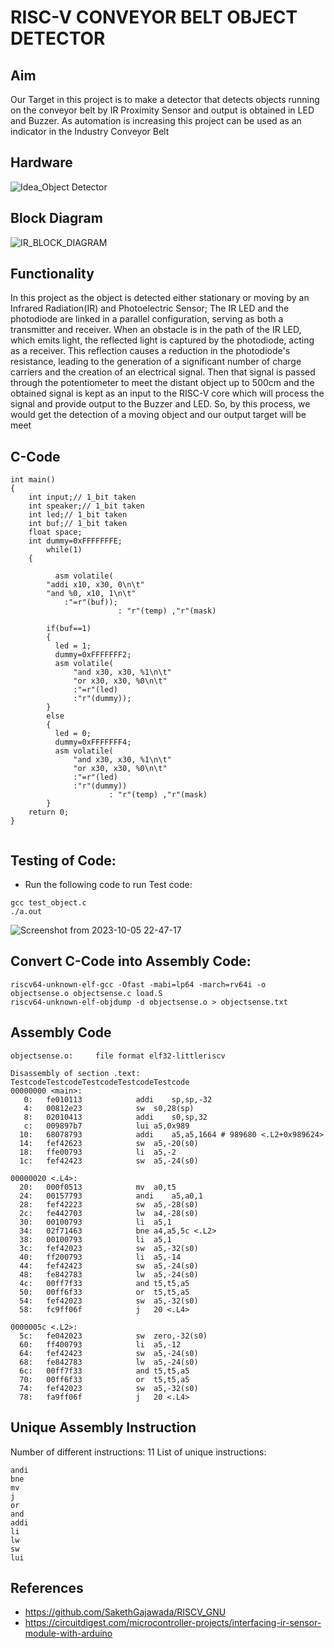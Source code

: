 
# RISC-V CONVEYOR BELT OBJECT DETECTOR


## Aim

Our Target in this project is to make a detector that detects objects running on the conveyor belt by IR Proximity Sensor and output is obtained in LED and Buzzer. As automation is increasing this project can be used as an indicator in the Industry Conveyor Belt

## Hardware

![Idea_Object Detector](https://github.com/SolankiPratikkumar/IIITB_PRATIKKUMAR_ASIC/assets/140999250/43a98878-a10f-4490-8124-b4db6dd9fac8)

## Block Diagram

![IR_BLOCK_DIAGRAM](https://github.com/SolankiPratikkumar/IIITB_PRATIKKUMAR_ASIC/assets/140999250/044369d4-b92c-492b-a292-eb22ccbd8983)

## Functionality

In this project as the object is detected either stationary or moving by an Infrared Radiation(IR) and Photoelectric Sensor; 
The IR LED and the photodiode are linked in a parallel configuration, serving as both a transmitter and receiver. When an obstacle is in the path of the IR LED, which emits light, the reflected light is captured by the photodiode, acting as a receiver. This reflection causes a reduction in the photodiode's resistance, leading to the generation of a significant number of charge carriers and the creation of an electrical signal.
Then that signal is passed through the potentiometer to meet the distant object up to 500cm and the obtained signal is kept as an input to the RISC-V core which will process the signal and provide output to the Buzzer and LED. So, by this process, we would get the detection of a moving object and our output target will be meet

## C-Code
```
int main()
{
	int input;// 1_bit taken
	int speaker;// 1_bit taken
	int led;// 1_bit taken
	int buf;// 1_bit taken
	float space;
	int dummy=0xFFFFFFFE;
		while(1)
	{

          asm volatile(
		"addi x10, x30, 0\n\t"
		"and %0, x10, 1\n\t"
			:"=r"(buf)); 
                        : "r"(temp) ,"r"(mask)

		if(buf==1)
		{
		  led = 1;
		  dummy=0xFFFFFFF2;
		  asm volatile(
		      "and x30, x30, %1\n\t"
		      "or x30, x30, %0\n\t"
		      :"=r"(led)
		      :"r"(dummy));
		}
		else
		{
		  led = 0;
		  dummy=0xFFFFFFF4;
		  asm volatile(
		      "and x30, x30, %1\n\t"
		      "or x30, x30, %0\n\t"
		      :"=r"(led)
		      :"r"(dummy))
                      : "r"(temp) ,"r"(mask) 
		}
	return 0;
}


```

## Testing of Code:

* Run the following code to run Test code:
  
```
gcc test_object.c
./a.out
```

![Screenshot from 2023-10-05 22-47-17](https://github.com/SolankiPratikkumar/IIITB_PRATIKKUMAR_ASIC/assets/140999250/5b9c2a7a-2cf1-48de-be71-c2a5ccf3f280)


## Convert C-Code into Assembly Code:

```
riscv64-unknown-elf-gcc -Ofast -mabi=lp64 -march=rv64i -o objectsense.o objectsense.c load.S
riscv64-unknown-elf-objdump -d objectsense.o > objectsense.txt
```


## Assembly Code

```
objectsense.o:     file format elf32-littleriscv

Disassembly of section .text:
TestcodeTestcodeTestcodeTestcodeTestcode
00000000 <main>:
   0:	fe010113          	addi	sp,sp,-32
   4:	00812e23          	sw	s0,28(sp)
   8:	02010413          	addi	s0,sp,32
   c:	009897b7          	lui	a5,0x989
  10:	68078793          	addi	a5,a5,1664 # 989680 <.L2+0x989624>
  14:	fef42623          	sw	a5,-20(s0)
  18:	ffe00793          	li	a5,-2
  1c:	fef42423          	sw	a5,-24(s0)

00000020 <.L4>:
  20:	000f0513          	mv	a0,t5
  24:	00157793          	andi	a5,a0,1
  28:	fef42223          	sw	a5,-28(s0)
  2c:	fe442703          	lw	a4,-28(s0)
  30:	00100793          	li	a5,1
  34:	02f71463          	bne	a4,a5,5c <.L2>
  38:	00100793          	li	a5,1
  3c:	fef42023          	sw	a5,-32(s0)
  40:	ff200793          	li	a5,-14
  44:	fef42423          	sw	a5,-24(s0)
  48:	fe842783          	lw	a5,-24(s0)
  4c:	00ff7f33          	and	t5,t5,a5
  50:	00ff6f33          	or	t5,t5,a5
  54:	fef42023          	sw	a5,-32(s0)
  58:	fc9ff06f          	j	20 <.L4>

0000005c <.L2>:
  5c:	fe042023          	sw	zero,-32(s0)
  60:	ff400793          	li	a5,-12
  64:	fef42423          	sw	a5,-24(s0)
  68:	fe842783          	lw	a5,-24(s0)
  6c:	00ff7f33          	and	t5,t5,a5
  70:	00ff6f33          	or	t5,t5,a5
  74:	fef42023          	sw	a5,-32(s0)
  78:	fa9ff06f          	j	20 <.L4>
```

## Unique Assembly Instruction

Number of different instructions: 11
List of unique instructions:

```
andi
bne
mv
j
or
and
addi
li
lw
sw
lui
```

## References

* https://github.com/SakethGajawada/RISCV_GNU
* https://circuitdigest.com/microcontroller-projects/interfacing-ir-sensor-module-with-arduino

